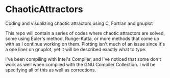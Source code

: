# ChaoticAttractors
Coding and visualizing chaotic attractors using C, Fortran and gnuplot

This repo will contain a series of codes where chaotic attractors are solved, some using Euler's method, Runge-Kutta, or more methods that come up with as I continue working on them. Plotting isn't much of an issue since it's a one liner on gnuplot, yet it will be described exactly what to type. 

I've been compiling with Intel's Compiler, and I've noticed that some don't work as well when compiled with the GNU Compiler Collection. I will be specifying all of this as well as corrections.
